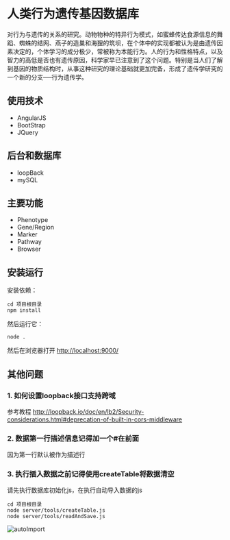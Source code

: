 # 人类行为遗传基因数据库
对行为与遗传的关系的研究。动物物种的特异行为模式，如蜜蜂传达食源信息的舞蹈、蜘蛛的结网、燕子的造巢和海狸的筑坝，在个体中的实现都被认为是由遗传因素决定的，个体学习的成分极少，常被称为本能行为。人的行为和性格特点，以及智力的高低是否也有遗传原因，科学家早已注意到了这个问题。特别是当人们了解到基因的物质结构时，从事这种研究的理论基础就更加完备，形成了遗传学研究的一个新的分支──行为遗传学。

## 使用技术
+ AngularJS
+ BootStrap
+ JQuery

## 后台和数据库
+ loopBack
+ mySQL

## 主要功能
+ Phenotype 
+ Gene/Region
+ Marker
+ Pathway
+ Browser

## 安装运行

安装依赖：
```
cd 项目根目录
npm install
```
然后运行它：
```
node .
```
然后在浏览器打开 [http://localhost:9000/](http://localhost:9000/)

## 其他问题
### 1. 如何设置loopback接口支持跨域
参考教程  http://loopback.io/doc/en/lb2/Security-considerations.html#deprecation-of-built-in-cors-middleware
### 2. 数据第一行描述信息记得加一个#在前面
因为第一行默认被作为描述行
### 3. 执行插入数据之前记得使用createTable将数据清空
请先执行数据库初始化js，在执行自动导入数据的js
```
cd 项目根目录  
node server/tools/createTable.js
node server/tools/readAndSave.js

```
![autoImport](https://olpkwt43d.qnssl.com/benefit/autoImport.png)